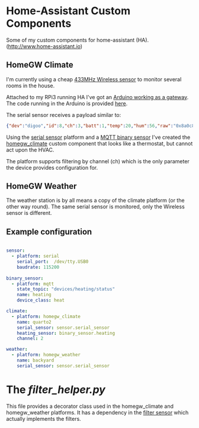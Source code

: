 # Home-Assistant Custom Components
Some of my custom components for home-assistant (HA). (http://www.home-assistant.io)

## HomeGW Climate

I'm currently using a cheap [433MHz Wireless sensor](https://www.banggood.com/Digoo-DG-R8H-433MHz-Wireless-Digital-Hygrometer-Thermometer-Weather-Station-Sensor-for-TH11300-8380-p-1178108.html?utm_source=google&utm_medium=cpc_elc&utm_campaign=ds-indu-sw1&utm_content=mandy&gclid=CjwKCAiA_c7UBRAjEiwApCZi8UAms95tLkgCzClVfbSxz7hbadrRKku94AhHCsKtQGwaZzlVXK2e2BoCs8YQAvD_BwE&cur_warehouse=CN) to monitor several rooms in the house.

Attached to my RPi3 running HA I've got an [Arduino working as a gateway](http://diogogomes.com/2012/07/05/arduino-rf-ir-remote-control/index.html). The code running in the Arduino is provided [here](https://github.com/dgomes/homegw). 

The serial sensor receives a payload similar to:
```json
{"dev":"digoo","id":8,"ch":3,"batt":1,"temp":20,"hum":56,"raw":"0x8a0c8f38"}
```

Using the [serial sensor](https://home-assistant.io/components/sensor.serial/) platform and a [MQTT binary sensor](https://home-assistant.io/components/binary_sensor.mqtt/) I've created the [homegw_climate](https://github.com/dgomes/home-assistant-custom-components/blob/master/climate/homegw_climate.py) custom component that looks like a thermostat, but cannot act upon the HVAC.

The platform supports filtering by channel (ch) which is the only parameter the device provides configuration for.

## HomeGW Weather

The weather station is by all means a copy of the climate platform (or the other way round). The same serial sensor is monitored, only the Wireless sensor is different.

## Example configuration

```yaml

sensor:
  - platform: serial
    serial_port:  /dev/tty.USB0
    baudrate: 115200
    
binary_sensor:
  - platform: mqtt
    state_topic: "devices/heating/status"
    name: heating
    device_class: heat

climate:
  - platform: homegw_climate
    name: quarto2
    serial_sensor: sensor.serial_sensor
    heating_sensor: binary_sensor.heating
    channel: 2

weather:
  - platform: homegw_weather
    name: backyard
    serial_sensor: sensor.serial_sensor

``` 

# The *filter_helper.py*

This file provides a decorator class used in the homegw_climate and homegw_weather platforms. It has a dependency in the [filter sensor](https://www.home-assistant.io/components/sensor.filter/) which actually implements the filters.
